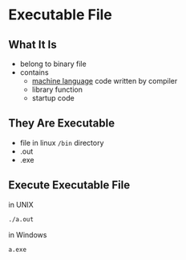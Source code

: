 # Executable File

## What It Is

- belong to binary file
- contains
  - [machine language]() code written by compiler
  - library function
  - startup code

## They Are Executable

- file in linux `/bin` directory
- .out
- .exe

## Execute Executable File

in UNIX

```bash
./a.out
```

in Windows

```bash
a.exe
```